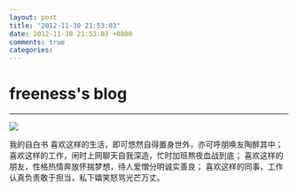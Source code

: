 ```yaml
---
layout: post
title: "2012-11-30 21:53:03"
date: 2012-11-30 21:53:03 +0800
comments: true
categories: 
---
```


# freeness's blog

----------

![](http://okqmqrbgo.bkt.clouddn.com/201211302153031.jpg)

>
我的自白书
喜欢这样的生活，即可悠然自得置身世外，亦可呼朋唤友陶醉其中；
喜欢这样的工作，闲时上网聊天自我深造，忙时加班熬夜血战到底；
喜欢这样的朋友，性格热情奔放怀揣梦想，待人爱憎分明诚实善良；
喜欢这样的同事，工作认真负责敢于担当，私下嬉笑怒骂光芒万丈。
